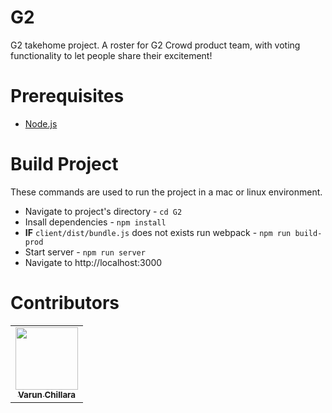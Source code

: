 # G2
G2 takehome project. A roster for G2 Crowd product team, with voting functionality to let people share their excitement!

# Prerequisites
- [Node.js](https://nodejs.org/en/)

# Build Project
These commands are used to run the project in a mac or linux environment.
 - Navigate to project's directory - `cd G2`
 - Insall dependencies - `npm install`
 - **IF** `client/dist/bundle.js` does not exists run webpack - `npm run build-prod`
 - Start server - `npm run server`
 - Navigate to http://localhost:3000

# Contributors
<table>
  <tr>
    <td align="center"><a href="https://github.com/varunchillara"><img src="https://avatars.githubusercontent.com/u/78071743?v=4" width="100px;" alt=""/><br /><sub><b>Varun Chillara</b></sub></a><br /></td>
  </tr>
</table>